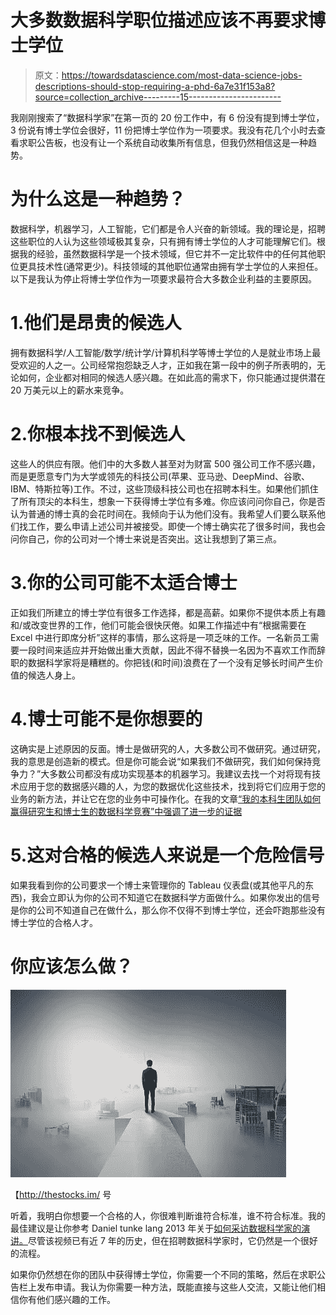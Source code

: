 # 大多数数据科学职位描述应该不再要求博士学位

> 原文：<https://towardsdatascience.com/most-data-science-jobs-descriptions-should-stop-requiring-a-phd-6a7e31f153a8?source=collection_archive---------15----------------------->

我刚刚搜索了“数据科学家”在第一页的 20 份工作中，有 6 份没有提到博士学位，3 份说有博士学位会很好，11 份把博士学位作为一项要求。我没有花几个小时去查看求职公告板，也没有让一个系统自动收集所有信息，但我仍然相信这是一种趋势。

# 为什么这是一种趋势？

数据科学，机器学习，人工智能，它们都是令人兴奋的新领域。我的理论是，招聘这些职位的人认为这些领域极其复杂，只有拥有博士学位的人才可能理解它们。根据我的经验，虽然数据科学是一个技术领域，但它并不一定比软件中的任何其他职位更具技术性(通常更少)。科技领域的其他职位通常由拥有学士学位的人来担任。以下是我认为停止将博士学位作为一项要求最符合大多数企业利益的主要原因。

# 1.他们是昂贵的候选人

拥有数据科学/人工智能/数学/统计学/计算机科学等博士学位的人是就业市场上最受欢迎的人之一。公司经常抱怨缺乏人才，正如我在第一段中的例子所表明的，无论如何，企业都对相同的候选人感兴趣。在如此高的需求下，你只能通过提供潜在 20 万美元以上的薪水来竞争。

# 2.你根本找不到候选人

这些人的供应有限。他们中的大多数人甚至对为财富 500 强公司工作不感兴趣，而是更愿意专门为大学或领先的科技公司(苹果、亚马逊、DeepMind、谷歌、IBM、特斯拉等)工作。不过，这些顶级科技公司也在招聘本科生。如果他们抓住了所有顶尖的本科生，想象一下获得博士学位有多难。你应该问问你自己，你是否认为普通的博士真的会花时间在。我倾向于认为他们没有。我希望人们要么联系他们找工作，要么申请上述公司并被接受。即使一个博士确实花了很多时间，我也会问你自己，你的公司对一个博士来说是否突出。这让我想到了第三点。

# 3.你的公司可能不太适合博士

正如我们所建立的博士学位有很多工作选择，都是高薪。如果你不提供本质上有趣和/或改变世界的工作，他们可能会很快厌倦。如果工作描述中有“根据需要在 Excel 中进行即席分析”这样的事情，那么这将是一项乏味的工作。一名新员工需要一段时间来适应并开始做出重大贡献，因此不得不替换一名因为不喜欢工作而辞职的数据科学家将是糟糕的。你把钱(和时间)浪费在了一个没有足够长时间产生价值的候选人身上。

# 4.博士可能不是你想要的

这确实是上述原因的反面。博士是做研究的人，大多数公司不做研究。通过研究，我的意思是创造新的模式。但是你可能会说“如果我们不做研究，我们如何保持竞争力？”大多数公司都没有成功实现基本的机器学习。我建议去找一个对将现有技术应用于您的数据感兴趣的人，为您的数据优化这些技术，找到将它们应用于您的业务的新方法，并让它在您的业务中可操作化。在我的文章[“我的本科生团队如何赢得研究生和博士生的数据科学竞赛”中强调了进一步的证据](https://medium.com/towards-artificial-intelligence/how-my-team-of-undergrads-won-a-data-science-competition-for-graduate-and-ph-d-students-eb17f34a78dc)

# 5.这对合格的候选人来说是一个危险信号

如果我看到你的公司要求一个博士来管理你的 Tableau 仪表盘(或其他平凡的东西)，我会立即认为你的公司不知道它在数据科学方面做什么。如果你发出的信号是你的公司不知道自己在做什么，那么你不仅得不到博士学位，还会吓跑那些没有博士学位的合格人才。

# 你应该怎么做？

![](img/074378257eaecc97e72b7b3ed99c1480.png)

【http://thestocks.im/ 号

听着，我明白你想要一个合格的人，你很难判断谁符合标准，谁不符合标准。我的最佳建议是让你参考 Daniel tunke lang 2013 年关于[如何采访数据科学家的演讲。](https://www.youtube.com/watch?v=gUTuESHKbXI)尽管该视频已有近 7 年的历史，但在招聘数据科学家时，它仍然是一个很好的流程。

如果你仍然想在你的团队中获得博士学位，你需要一个不同的策略，然后在求职公告栏上发布申请。我认为你需要一种方法，既能直接与这些人交流，又能让他们相信你有他们感兴趣的工作。